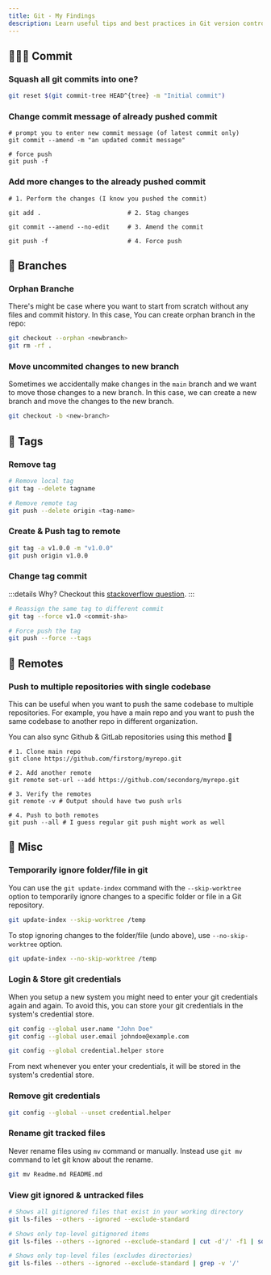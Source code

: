 ```yaml
---
title: Git - My Findings
description: Learn useful tips and best practices in Git version control system.
---
```


## 👩🏻‍💻 Commit

### Squash all git commits into one?

```bash
git reset $(git commit-tree HEAD^{tree} -m "Initial commit")
```

### Change commit message of already pushed commit

```shell
# prompt you to enter new commit message (of latest commit only)
git commit --amend -m "an updated commit message"

# force push
git push -f
```

### Add more changes to the already pushed commit

```shell
# 1. Perform the changes (I know you pushed the commit)

git add .                        # 2. Stag changes

git commit --amend --no-edit     # 3. Amend the commit

git push -f                      # 4. Force push
```

## 🎋 Branches

### Orphan Branche

There's might be case where you want to start from scratch without any files and commit history. In this case, You can create orphan branch in the repo:

```bash
git checkout --orphan <newbranch>
git rm -rf .
```

### Move uncommited changes to new branch

Sometimes we accidentally make changes in the `main` branch and we want to move those changes to a new branch. In this case, we can create a new branch and move the changes to the new branch.

```bash
git checkout -b <new-branch>
```

## 🔖 Tags

### Remove tag

```bash
# Remove local tag
git tag --delete tagname

# Remove remote tag
git push --delete origin <tag-name>
```

### Create & Push tag to remote

```bash
git tag -a v1.0.0 -m "v1.0.0"
git push origin v1.0.0
```

### Change tag commit

:::details Why?
Checkout this [stackoverflow question](https://stackoverflow.com/q/25849019).
:::

```bash
# Reassign the same tag to different commit
git tag --force v1.0 <commit-sha>

# Force push the tag
git push --force --tags
```

## 🎯 Remotes

### Push to multiple repositories with single codebase

This can be useful when you want to push the same codebase to multiple repositories. For example, you have a main repo and you want to push the same codebase to another repo in different organization.

You can also sync Github & GitLab repositories using this method 🤯

```shell
# 1. Clone main repo
git clone https://github.com/firstorg/myrepo.git

# 2. Add another remote
git remote set-url --add https://github.com/secondorg/myrepo.git

# 3. Verify the remotes
git remote -v # Output should have two push urls

# 4. Push to both remotes
git push --all # I guess regular git push might work as well
```

## 🧮 Misc

### Temporarily ignore folder/file in git

You can use the `git update-index` command with the `--skip-worktree` option to temporarily ignore changes to a specific folder or file in a Git repository.

```bash
git update-index --skip-worktree /temp
```

To stop ignoring changes to the folder/file (undo above), use `--no-skip-worktree` option.

```bash
git update-index --no-skip-worktree /temp
```

### Login & Store git credentials

When you setup a new system you might need to enter your git credentials again and again. To avoid this, you can store your git credentials in the system's credential store.

```bash
git config --global user.name "John Doe"
git config --global user.email johndoe@example.com

git config --global credential.helper store
```

From next whenever you enter your credentials, it will be stored in the system's credential store.

### Remove git credentials

```bash
git config --global --unset credential.helper
```

### Rename git tracked files

Never rename files using `mv` command or manually. Instead use `git mv` command to let git know about the rename.

```bash
git mv Readme.md README.md
```

### View git ignored & untracked files

```bash
# Shows all gitignored files that exist in your working directory
git ls-files --others --ignored --exclude-standard

# Shows only top-level gitignored items
git ls-files --others --ignored --exclude-standard | cut -d'/' -f1 | sort -u

# Shows only top-level files (excludes directories)
git ls-files --others --ignored --exclude-standard | grep -v '/'
```
